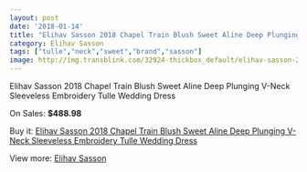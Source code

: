 ```yaml
---
layout: post
date: '2018-01-14'
title: "Elihav Sasson 2018 Chapel Train Blush Sweet Aline Deep Plunging V-Neck Sleeveless Embroidery Tulle Wedding Dress"
category: Elihav Sasson
tags: ["tulle","neck","sweet","brand","sasson"]
image: http://img.transblink.com/32924-thickbox_default/elihav-sasson-2018-chapel-train-blush-sweet-aline-deep-plunging-v-neck-sleeveless-embroidery-tulle-wedding-dress.jpg
---
```

Elihav Sasson 2018 Chapel Train Blush Sweet Aline Deep Plunging V-Neck Sleeveless Embroidery Tulle Wedding Dress

On Sales: **$488.98**
<a href="https://www.transblink.com/en/elihav-sasson/11098-elihav-sasson-2018-chapel-train-blush-sweet-aline-deep-plunging-v-neck-sleeveless-embroidery-tulle-wedding-dress.html"><amp-img layout="responsive" width="600" height="600" src="//img.transblink.com/32924-thickbox_default/elihav-sasson-2018-chapel-train-blush-sweet-aline-deep-plunging-v-neck-sleeveless-embroidery-tulle-wedding-dress.jpg" alt="Elihav Sasson 2018 Chapel Train Blush Sweet Aline Deep Plunging V-Neck Sleeveless Embroidery Tulle Wedding Dress 0" /></a>
<a href="https://www.transblink.com/en/elihav-sasson/11098-elihav-sasson-2018-chapel-train-blush-sweet-aline-deep-plunging-v-neck-sleeveless-embroidery-tulle-wedding-dress.html"><amp-img layout="responsive" width="600" height="600" src="//img.transblink.com/32926-thickbox_default/elihav-sasson-2018-chapel-train-blush-sweet-aline-deep-plunging-v-neck-sleeveless-embroidery-tulle-wedding-dress.jpg" alt="Elihav Sasson 2018 Chapel Train Blush Sweet Aline Deep Plunging V-Neck Sleeveless Embroidery Tulle Wedding Dress 1" /></a>
<a href="https://www.transblink.com/en/elihav-sasson/11098-elihav-sasson-2018-chapel-train-blush-sweet-aline-deep-plunging-v-neck-sleeveless-embroidery-tulle-wedding-dress.html"><amp-img layout="responsive" width="600" height="600" src="//img.transblink.com/32925-thickbox_default/elihav-sasson-2018-chapel-train-blush-sweet-aline-deep-plunging-v-neck-sleeveless-embroidery-tulle-wedding-dress.jpg" alt="Elihav Sasson 2018 Chapel Train Blush Sweet Aline Deep Plunging V-Neck Sleeveless Embroidery Tulle Wedding Dress 2" /></a>

Buy it: [Elihav Sasson 2018 Chapel Train Blush Sweet Aline Deep Plunging V-Neck Sleeveless Embroidery Tulle Wedding Dress](https://www.transblink.com/en/elihav-sasson/11098-elihav-sasson-2018-chapel-train-blush-sweet-aline-deep-plunging-v-neck-sleeveless-embroidery-tulle-wedding-dress.html "Elihav Sasson 2018 Chapel Train Blush Sweet Aline Deep Plunging V-Neck Sleeveless Embroidery Tulle Wedding Dress")

View more: [Elihav Sasson](https://www.transblink.com/en/108-elihav-sasson "Elihav Sasson")